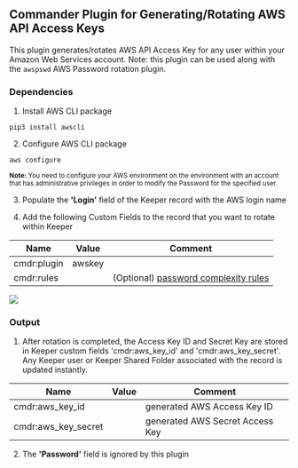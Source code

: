 Commander Plugin for Generating/Rotating AWS API Access Keys
----

This plugin generates/rotates AWS API Access Key for any user within your Amazon Web Services account.
Note: this plugin can be used along with the `awspswd` AWS Password rotation plugin.

### Dependencies

1. Install AWS CLI package
```
pip3 install awscli
```

2. Configure AWS CLI package
```
aws configure
```

<sub>**Note:** You need to configure your AWS environment on the environment with an account that has administrative privileges in order to modify the Password for the specified user.</sub>

3. Populate the **'Login'** field of the Keeper record with the AWS login name

4. Add the following Custom Fields to the record that you want to rotate within Keeper

Name          | Value     | Comment
---------     | -------   | ------------
cmdr:plugin   | awskey    |
cmdr:rules    |           | (Optional) [password complexity rules](https://github.com/Keeper-Security/Commander/tree/master/keepercommander/plugins/password_rules.md)

![](https://raw.githubusercontent.com/Keeper-Security/Commander/master/keepercommander/images/plugin_awskey.png)


### Output

1. After rotation is completed, the Access Key ID and Secret Key are stored in Keeper custom fields 'cmdr:aws_key_id'  and 'cmdr:aws_key_secret'.  Any Keeper user or Keeper Shared Folder associated with the record is updated instantly.

Name                | Value     | Comment
---------           | -------   | ------------
cmdr:aws_key_id     |           | generated AWS Access Key ID
cmdr:aws_key_secret |           | generated AWS Secret Access Key

2. The **'Password'** field is ignored by this plugin


